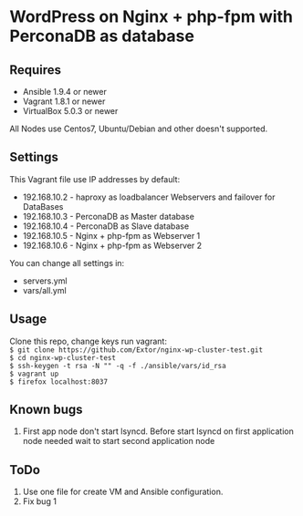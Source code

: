 # WordPress on Nginx + php-fpm with PerconaDB as database

## Requires
- Ansible 1.9.4 or newer
- Vagrant 1.8.1 or newer
- VirtualBox 5.0.3 or newer

All Nodes use Centos7, Ubuntu/Debian and other doesn't supported.

## Settings
This Vagrant file use IP addresses by default:
- 192.168.10.2 - haproxy as loadbalancer Webservers and failover for DataBases
- 192.168.10.3 - PerconaDB as Master database
- 192.168.10.4 - PerconaDB as Slave database
- 192.168.10.5 - Nginx + php-fpm as Webserver 1
- 192.168.10.6 - Nginx + php-fpm as Webserver 2

You can change all settings in:
- servers.yml
- vars/all.yml

## Usage
Clone this repo, change keys run vagrant:  
`$ git clone https://github.com/Extor/nginx-wp-cluster-test.git `  
`$ cd nginx-wp-cluster-test`  
`$ ssh-keygen -t rsa -N "" -q -f ./ansible/vars/id_rsa`  
`$ vagrant up`  
`$ firefox localhost:8037`  

## Known bugs
1. First app node don't start lsyncd. Before start lsyncd on first application node needed wait to start second application node

## ToDo
1. Use one file for create VM and Ansible configuration.
2. Fix bug 1
